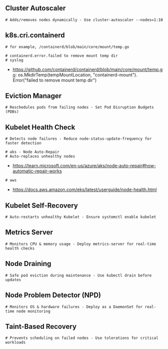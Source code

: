 ## Cluster Autoscaler

```
# Adds/removes nodes dynamically - Use cluster-autoscaler --nodes=1:10
```

## k8s.cri.containerd

```
# for example, /containerd/blob/main/core/mount/temp.go
```

```
# containerd.error.failed to remove mount temp dir
# syslog
```

- https://github.com/containerd/containerd/blob/main/core/mount/temp.go: os.MkdirTemp(tempMountLocation, "containerd-mount"). Error("failed to remove mount temp dir")
  
## Eviction Manager

```
# Reschedules pods from failing nodes - Set Pod Disruption Budgets (PDBs)
```

## Kubelet Health Check

```
# Detects node failures - Reduce node-status-update-frequency for faster detection
```

```
# aks - Node Auto-Repair
# Auto-replaces unhealthy nodes
```

- https://learn.microsoft.com/en-us/azure/aks/node-auto-repair#how-automatic-repair-works
  
```
# aws
```

- https://docs.aws.amazon.com/eks/latest/userguide/node-health.html

## Kubelet Self-Recovery

```
# Auto-restarts unhealthy Kubelet - Ensure systemctl enable kubelet
```

## Metrics Server

```
# Monitors CPU & memory usage - Deploy metrics-server for real-time health checks
```

## Node Draining

```
# Safe pod eviction during maintenance - Use kubectl drain before updates
```

## Node Problem Detector (NPD)

```
# Monitors OS & hardware failures - Deploy as a DaemonSet for real-time node monitoring
```

## Taint-Based Recovery

```
# Prevents scheduling on failed nodes - Use tolerations for critical workloads
```
